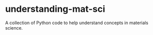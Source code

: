 # understanding-mat-sci
A collection of Python code to help understand concepts in materials science.
